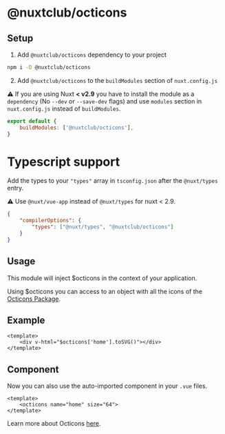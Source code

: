 # @nuxtclub/octicons

## Setup

1. Add `@nuxtclub/octicons` dependency to your project

```bash
npm i -D @nuxtclub/octicons
```

2. Add `@nuxtclub/octicons` to the `buildModules` section of `nuxt.config.js`

:warning: If you are using Nuxt **< v2.9** you have to install the module as a `dependency` (No `--dev` or `--save-dev` flags) and use `modules` section in `nuxt.config.js` instead of `buildModules`.

```javascript
export default {
	buildModules: ['@nuxtclub/octicons'],
}
```

# Typescript support

Add the types to your `"types"` array in `tsconfig.json` after the `@nuxt/types` entry.

:warning: Use `@nuxt/vue-app` instead of `@nuxt/types` for nuxt < 2.9.

```json
{
	"compilerOptions": {
		"types": ["@nuxt/types", "@nuxtclub/octicons"]
	}
}
```

## Usage

This module will inject \$octicons in the context of your application.

Using \$octicons you can access to an object with all the icons of the [Octicons Package](https://octicons-primer.vercel.app/octicons/packages/javascript).

## Example

```vue
<template>
	<div v-html="$octicons['home'].toSVG()"></div>
</template>
```

## Component

Now you can also use the auto-imported component in your `.vue` files.

```vue
<template>
	<octicons name="home" size="64">
</template>
```

Learn more about Octicons [here](https://octicons-primer.vercel.app/octicons/).
